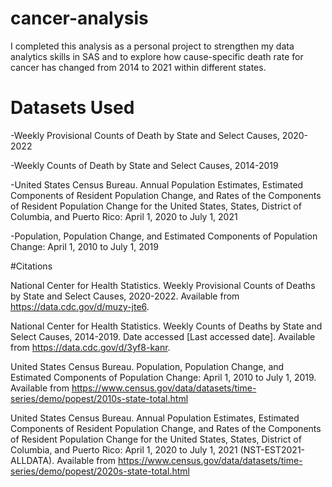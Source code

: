 # cancer-analysis
I completed this analysis as a personal project to strengthen my data analytics skills in SAS and to explore how cause-specific death rate for cancer has changed from 2014 to 2021 within different states.

# Datasets Used

-Weekly Provisional Counts of Death by State and Select Causes, 2020-2022

-Weekly Counts of Death by State and Select Causes, 2014-2019

-United States Census Bureau. Annual Population Estimates, Estimated Components of Resident Population Change, and Rates of the Components of Resident Population Change for the United States, States, District of Columbia, and Puerto Rico: April 1, 2020 to July 1, 2021

-Population, Population Change, and Estimated Components of Population Change: April 1, 2010 to July 1, 2019

#Citations

National Center for Health Statistics. Weekly Provisional Counts of Deaths by State and Select Causes, 2020-2022. Available from https://data.cdc.gov/d/muzy-jte6.

National Center for Health Statistics. Weekly Counts of Deaths by State and Select Causes, 2014-2019. Date accessed [Last accessed date]. Available from https://data.cdc.gov/d/3yf8-kanr.

United States Census Bureau. Population, Population Change, and Estimated Components of Population Change: April 1, 2010 to July 1, 2019. Available from https://www.census.gov/data/datasets/time-series/demo/popest/2010s-state-total.html

United States Census Bureau. Annual Population Estimates, Estimated Components of Resident Population Change, and Rates of the Components of Resident Population Change for the United States, States, District of Columbia, and Puerto Rico: April 1, 2020 to July 1, 2021 (NST-EST2021-ALLDATA). Available from https://www.census.gov/data/datasets/time-series/demo/popest/2020s-state-total.html

